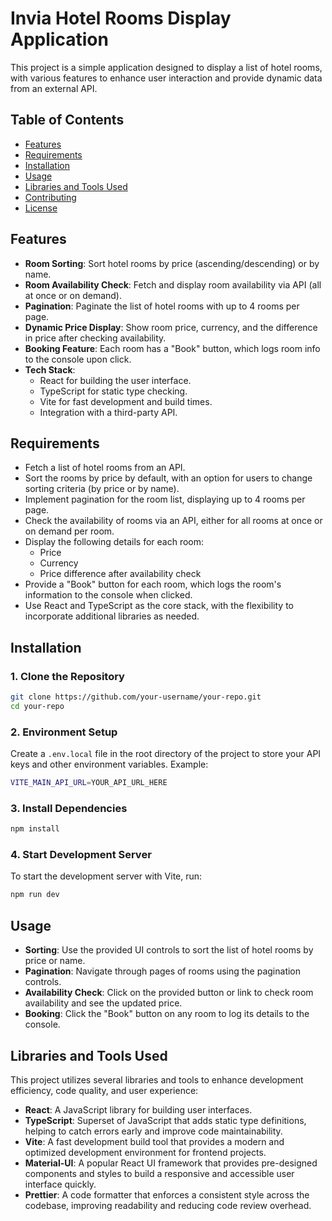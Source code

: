 # Invia Hotel Rooms Display Application

This project is a simple application designed to display a list of hotel rooms, with various features to enhance user interaction and provide dynamic data from an external API.

## Table of Contents

- [Features](#features)
- [Requirements](#requirements)
- [Installation](#installation)
- [Usage](#usage)
- [Libraries and Tools Used](#libraries-and-tools-used)
- [Contributing](#contributing)
- [License](#license)

## Features

- **Room Sorting**: Sort hotel rooms by price (ascending/descending) or by name.
- **Room Availability Check**: Fetch and display room availability via API (all at once or on demand).
- **Pagination**: Paginate the list of hotel rooms with up to 4 rooms per page.
- **Dynamic Price Display**: Show room price, currency, and the difference in price after checking availability.
- **Booking Feature**: Each room has a "Book" button, which logs room info to the console upon click.
- **Tech Stack**:
  - React for building the user interface.
  - TypeScript for static type checking.
  - Vite for fast development and build times.
  - Integration with a third-party API.

## Requirements

- Fetch a list of hotel rooms from an API.
- Sort the rooms by price by default, with an option for users to change sorting criteria (by price or by name).
- Implement pagination for the room list, displaying up to 4 rooms per page.
- Check the availability of rooms via an API, either for all rooms at once or on demand per room.
- Display the following details for each room:
  - Price
  - Currency
  - Price difference after availability check
- Provide a "Book" button for each room, which logs the room's information to the console when clicked.
- Use React and TypeScript as the core stack, with the flexibility to incorporate additional libraries as needed.

## Installation

### 1. Clone the Repository

```bash
git clone https://github.com/your-username/your-repo.git
cd your-repo
```

### 2. Environment Setup

Create a `.env.local` file in the root directory of the project to store your API keys and other environment variables. Example:

```bash
VITE_MAIN_API_URL=YOUR_API_URL_HERE
```

### 3. Install Dependencies

```bash
npm install
```

### 4. Start Development Server

To start the development server with Vite, run:

```bash
npm run dev
```

## Usage

- **Sorting**: Use the provided UI controls to sort the list of hotel rooms by price or name.
- **Pagination**: Navigate through pages of rooms using the pagination controls.
- **Availability Check**: Click on the provided button or link to check room availability and see the updated price.
- **Booking**: Click the "Book" button on any room to log its details to the console.

## Libraries and Tools Used

This project utilizes several libraries and tools to enhance development efficiency, code quality, and user experience:

- **React**: A JavaScript library for building user interfaces.
- **TypeScript**: Superset of JavaScript that adds static type definitions, helping to catch errors early and improve code maintainability.
- **Vite**: A fast development build tool that provides a modern and optimized development environment for frontend projects.
- **Material-UI**: A popular React UI framework that provides pre-designed components and styles to build a responsive and accessible user interface quickly.
- **Prettier**: A code formatter that enforces a consistent style across the codebase, improving readability and reducing code review overhead.
